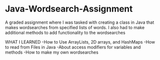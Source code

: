 # Java-Wordsearch-Assignment
A graded assignment where I was tasked with creating a class in Java that makes wordsearches from specified lists of words. 
I also had to make additional methods to add functionality to the wordsearches

WHAT I LEARNED
-How to Use ArrayLists, 2D arrays, and HashMaps
-How to read from Files in Java
-About access modifiers for variables and methods
-How to make my own wordsearches
